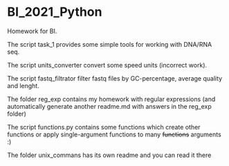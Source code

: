 # BI_2021_Python
Homework for BI.

The script task_1 provides some simple tools for working with DNA/RNA seq.

The script units_converter convert some speed units (incorrect work).

The script fastq_filtrator filter fastq files by GC-percentage, average quality and lenght.

The folder reg_exp contains my homework with regular expressions (and automatically generate another readme.md with answers in the reg_exp folder)

The script functions.py contains some functions which create other functions or apply single-argument functions to many ~~functions~~ arguments :)

The folder unix_commans has its own readme and you can read it there
